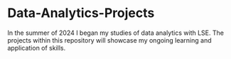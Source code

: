 # Data-Analytics-Projects
In the summer of 2024 I began my studies of data analytics with LSE. The projects within this repository will showcase my ongoing learning and application of skills. 
